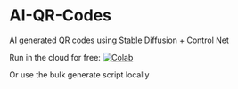 # AI-QR-Codes
AI generated QR codes using Stable Diffusion + Control Net

Run in the cloud for free:
<a href="[https://colab.research.google.com/github/deforum-art/deforum-stable-diffusion/blob/main/Deforum_Stable_Diffusion.ipynb](https://colab.research.google.com/drive/1OsKqkN42r5xF4r4DJ8KQmDIUtUnki1pb?usp=sharing)"><img alt="Colab" src="https://colab.research.google.com/assets/colab-badge.svg"></a>  

Or use the bulk generate script locally
